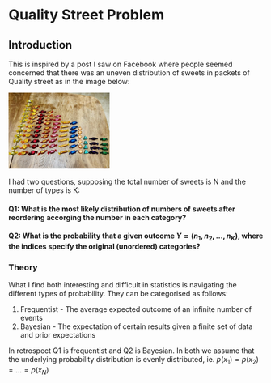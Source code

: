 # Quality Street Problem

## Introduction
This is inspired by a post I saw on Facebook where people seemed concerned that there was an uneven distribution of sweets in packets of Quality street as in the image below:

<img src="Sweet_selection.jpg" width="200">

I had two questions, supposing the total number of sweets is N and the number of types is K:
#### Q1: What is the most likely distribution of numbers of sweets after reordering accorging the number in each category?
#### Q2: What is the probability that a given outcome $Y = (n_1, n_2, \hdots, n_K)$, where the indices specify the original (unordered) categories?


### Theory
What I find both interesting and difficult in statistics is navigating the different types of probability. They can be categorised as follows:
1. Frequentist - The average expected outcome of an infinite number of events
2. Bayesian - The expectation of certain results given a finite set of data and prior expectations

In retrospect Q1 is frequentist and Q2 is Bayesian. In both we assume that the underlying probability distribution is evenly distributed, ie. $p(x_1) = p(x_2) = \hdots = p(x_N)$

